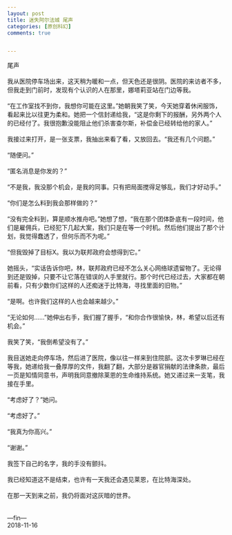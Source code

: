 ```yaml
---
layout: post
title: 迷失阿尔法城 尾声
categories: [原创科幻]
comments: true


---
```

尾声
<br>
<br>
我从医院停车场出来，这天稍为暖和一点，但天色还是很阴。医院的来访者不多，但我走到门前时，发现有个认识的人在那里，娜塔莉亚站在门边等我。
<br>
<br>“在工作室找不到你，我想你可能在这里。”她朝我笑了笑，今天她穿着休闲服饰，看起来比以往更为柔和。她把一个信封递给我，“这是你剩下的报酬，另外两个人的已经付了。我很抱歉没能阻止他们杀害查尔斯，补偿金已经转给他的家人。”
<br>
<br>我接过来打开，是一张支票，我抽出来看了看，又放回去。“我还有几个问题。”
<br>
<br>“随便问。”
<br>
<br>“匿名消息是你发的？”
<br>
<br>“不是我，我没那个机会，是我的同事。只有把局面搅得足够乱，我们才好动手。”
<br>
<br>“你们是怎么料到我会那样做的？”
<br>
<br>“没有完全料到，算是顺水推舟吧。”她想了想，“我在那个团体卧底有一段时间，他们是雇佣兵，已经犯下几起大案，我们只是在等一个时机。然后他们提出了那个计划，我觉得蠢透了，但何乐而不为呢。”
<br>
<br>“但我毁掉了目标X。我以为联邦政府会想得到它。”
<br>
<br>她摇头，“实话告诉你吧，林，联邦政府已经不怎么关心网络球遗留物了。无论得到还是毁掉，只要不让它落在错误的人手里就行。那个时代已经过去，大家都在朝前看，只有少数你们这样的人还痴迷于比特海，寻找里面的旧物。”
<br>
<br>“是啊。也许我们这样的人也会越来越少。”
<br>
<br>“无论如何……”她伸出右手，我们握了握手，“和你合作很愉快，林，希望以后还有机会。”
<br>
<br>我笑了笑，“我倒希望没有了。”
<br>
<br>我目送她走向停车场，然后进了医院，像以往一样来到住院部。这次卡罗琳已经在等我，她递给我一叠厚厚的文件，我翻了翻，大部分是器官捐献的法律条款，最后一页是知情同意书，声明我同意撤除莱恩的生命维持系统。她又递过来一支笔，我接在手里。
<br>
<br>“考虑好了？”她问。
<br>
<br>“考虑好了。”
<br>
<br>“我真为你高兴。”
<br>
<br>“谢谢。”
<br>
<br>我签下自己的名字，我的手没有颤抖。
<br>
<br>我已经知道这不是结束，也许有一天我还会遇见莱恩，在比特海深处。
<br>
<br>在那一天到来之前，我仍将面对这灰暗的世界。
<br>
<br>
<br>—fin—
<br>2018-11-16
<br>
<br>
<br>
<br>